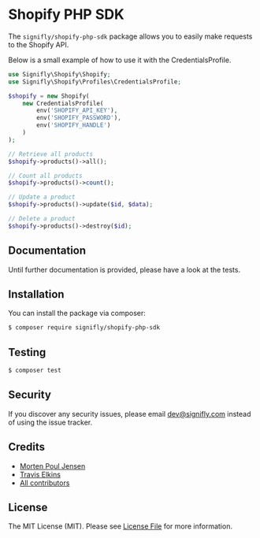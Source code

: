 # Shopify PHP SDK

The `signifly/shopify-php-sdk` package allows you to easily make requests to the Shopify API.

Below is a small example of how to use it with the CredentialsProfile.

```php
use Signifly\Shopify\Shopify;
use Signifly\Shopify\Profiles\CredentialsProfile;

$shopify = new Shopify(
    new CredentialsProfile(
        env('SHOPIFY_API_KEY'),
        env('SHOPIFY_PASSWORD'),
        env('SHOPIFY_HANDLE')
    )
);

// Retrieve all products
$shopify->products()->all();

// Count all products
$shopify->products()->count();

// Update a product
$shopify->products()->update($id, $data);

// Delete a product
$shopify->products()->destroy($id);
```

## Documentation
Until further documentation is provided, please have a look at the tests.

## Installation

You can install the package via composer:

```bash
$ composer require signifly/shopify-php-sdk
```

## Testing
```bash
$ composer test
```

## Security

If you discover any security issues, please email dev@signifly.com instead of using the issue tracker.

## Credits

- [Morten Poul Jensen](https://github.com/pactode)
- [Travis Elkins](https://github.com/telkins)
- [All contributors](../../contributors)

## License

The MIT License (MIT). Please see [License File](LICENSE.md) for more information.
